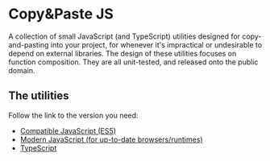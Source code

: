 # Copy&Paste JS

A collection of small JavaScript (and TypeScript) utilities designed for copy-and-pasting into your project, for whenever it's impractical or undesirable to depend on external libraries. The design of these utilities focuses on function composition. They are all unit-tested, and released onto the public domain.

## The utilities

Follow the link to the version you need:

- [Compatible JavaScript (ES5)](./compatible-js.md)
- [Modern JavaScript (for up-to-date browsers/runtimes)](./modern-js.md)
- [TypeScript](./typescript.md)

